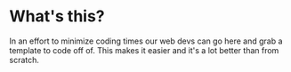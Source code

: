 # What's this?
In an effort to minimize coding times our web devs can go here and grab a template to code off of. This makes it easier and it's a lot better than from scratch.

